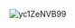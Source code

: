 ![yc1ZeNVB99](https://github.com/CarloDaRomadev/Progetti-BD2/assets/135441131/074ad1a8-d45a-4faf-9cdf-bcfeeed3aff4)
